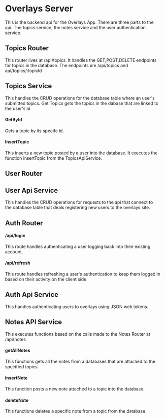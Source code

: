 # Overlays Server

This is the backend api for the Overlays App.
There are three parts to the api.
The topics service, the notes service and the user authentication service.

## Topics Router
This router lives at /api/topics.
It handles the GET,POST,DELETE endpoints for topics in the database.
The endpoints are /api/topics and api/topics/:topicId



## Topics Service
This handles the CRUD operations for the database table where an user's submitted topics.
Get Topics gets the topics in the dabase that are linked to the user's id

#### GetById 
Gets a topic by its specifc id.
#### InsertTopic 
This inserts a new topic posted by a user into the database. It executes the function insertTopic from the TopicsApiService.


## User Router


## User Api Service
This handles the CRUD operations for requests to the api that connect to the database table that deals 
registering new users to the overlays site.


## Auth Router
#### /api/login
This route handles authenticating a user logging back into their existing account.

#### /api/refresh
This route handles refreshing a user's authentication to keep them logged in based on their activity on the client side.


## Auth Api Service
This handles authenticating users to overlays using JSON web tokens.


## Notes API Service
This executes functions based on the calls made to the Notes Router at /api/notes

#### getAllNotes
This functions gets all the notes from a databases that are attached to the specified topics

#### insertNote
This function posts a new note attached to a topic into the database.

#### deleteNote
This functions deletes a specific note from a topic from the database
